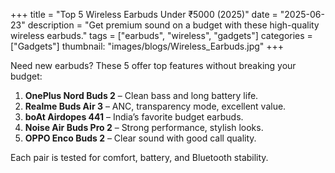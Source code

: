 +++
title = "Top 5 Wireless Earbuds Under ₹5000 (2025)"
date = "2025-06-23"
description = "Get premium sound on a budget with these high-quality wireless earbuds."
tags = ["earbuds", "wireless", "gadgets"]
categories = ["Gadgets"]
thumbnail: "images/blogs/Wireless_Earbuds.jpg"
+++

Need new earbuds? These 5 offer top features without breaking your budget:

1. **OnePlus Nord Buds 2** – Clean bass and long battery life.
2. **Realme Buds Air 3** – ANC, transparency mode, excellent value.
3. **boAt Airdopes 441** – India’s favorite budget earbuds.
4. **Noise Air Buds Pro 2** – Strong performance, stylish looks.
5. **OPPO Enco Buds 2** – Clear sound with good call quality.

Each pair is tested for comfort, battery, and Bluetooth stability.
